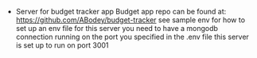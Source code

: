 * Server for budget tracker app 
    Budget app repo can be found at: https://github.com/ABodey/budget-tracker
    see sample env for how to set up an env file for this server
    you need to have a mongodb connection running on the port you specified in the .env file
    this server is set up to run on port 3001
